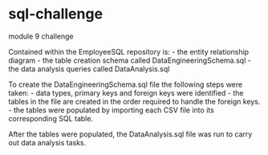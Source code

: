 # sql-challenge
module 9 challenge

Contained within the EmployeeSQL repository is:
    - the entity relationship diagram
    - the table creation schema called DataEngineeringSchema.sql
    - the data analysis queries called DataAnalysis.sql

To create the DataEngineeringSchema.sql file the following steps were taken:
    - data types, primary keys and foreign keys were identified
    - the tables in the file are created in the order required to handle the foreign
    keys.
    - the tables were populated by importing each CSV file into its corresponding
    SQL table.
    
After the tables were populated, the DataAnalysis.sql file was run to carry out
data analysis tasks.


